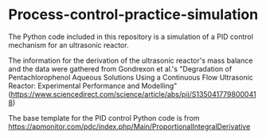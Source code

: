 # Process-control-practice-simulation
The Python code included in this repository is a simulation of a PID control mechanism for an ultrasonic reactor.

The information for the derivation of the ultrasonic reactor's mass balance and the data were gathered from Gondrexon et al.'s "Degradation of Pentachlorophenol Aqueous Solutions Using a Continuous Flow Ultrasonic Reactor: Experimental Performance and Modelling" (https://www.sciencedirect.com/science/article/abs/pii/S1350417798000418)

The base template for the PID control Python code is from https://apmonitor.com/pdc/index.php/Main/ProportionalIntegralDerivative

